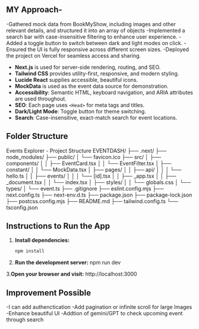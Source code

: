
 ## MY Approach-

-Gathered mock data from BookMyShow, including images and other relevant details, and structured it into an array of objects
-Implemented a search bar with case-insensitive filtering to enhance user experience.
-Added a toggle button to switch between dark and light modes on click.
-Ensured the UI is fully responsive across different screen sizes.
-Deployed the project on Vercel for seamless access and sharing.

- **Next.js** is used for server-side rendering, routing, and SEO.
- **Tailwind CSS** provides utility-first, responsive, and modern styling.
- **Lucide React** supplies accessible, beautiful icons.
- **MockData** is used as the event data source for demonstration.
- **Accessibility**: Semantic HTML, keyboard navigation, and ARIA attributes are used throughout.
- **SEO**: Each page uses `<Head>` for meta tags and titles.
- **Dark/Light Mode**: Toggle button for theme switching.
- **Search**: Case-insensitive, exact-match search for event locations.


## Folder Structure
Events Explorer - Project Structure
EVENTDASH/
├── .next/
├── node_modules/
├── public/
│   └── favicon.ico
├── src/
│   ├── components/
│   │   ├── EventCard.tsx
│   │   └── EventFilter.tsx
│   ├── constant/
│   │   └── MockData.tsx
│   ├── pages/
│   │   ├── api/
│   │   │   └── hello.ts
│   │   ├── events/
│   │   │   └── [id].tsx
│   │   ├── _app.tsx
│   │   ├── _document.tsx
│   │   └── index.tsx
│   ├── styles/
│   │   └── globals.css
│   └── types/
│       └── event.ts
├── .gitignore
├── eslint.config.mjs
├── next.config.ts
├── next-env.d.ts
├── package.json
├── package-lock.json
├── postcss.config.mjs
├── README.md
├── tailwind.config.ts
└── tsconfig.json


## Instructions to Run the App

1. **Install dependencies:**
   ```bash
   npm install
2. **Run the development server:**
   npm run dev

3.**Open your browser and visit:**
  http://localhost:3000

## Improvement Possible
-I can add authenctication
-Add pagination or infinite scroll for large Images
-Enhance beautiful UI
-Addtion of gemini/GPT to check upcoming event through search